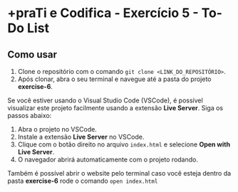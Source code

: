 # +praTi e Codifica - Exercício 5 - To-Do List

## Como usar

1. Clone o repositório com o comando `git clone <LINK_DO_REPOSITÓRIO>`.
2. Após clonar, abra o seu terminal e navegue até a pasta do projeto **exercise-6**.

Se você estiver usando o Visual Studio Code (VSCode), é possível visualizar
este projeto facilmente usando a extensão **Live Server**. Siga os passos
abaixo:  

1. Abra o projeto no VSCode.
2. Instale a extensão **Live Server** no VSCode.
3. Clique com o botão direito no arquivo `index.html` e selecione **Open with
   Live Server**.
4. O navegador abrirá automaticamente com o projeto rodando.

Também é possível abrir o website pelo terminal caso você esteja dentro da
pasta **exercise-6** rode o comando `open index.html`

